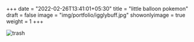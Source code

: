 +++
date = "2022-02-26T13:41:01+05:30"
title = "little balloon pokemon"
draft = false
image = "img/portfolio/igglybuff.jpg"
showonlyimage = true
weight = 1
+++

![trash](/img/portfolio/igglybuff.jpg)
